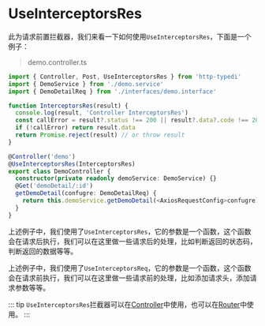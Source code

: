 # UseInterceptorsRes

此为请求前置拦截器，我们来看一下如何使用`UseInterceptorsRes`，下面是一个例子：

> demo.controller.ts

```typescript
import { Controller, Post, UseInterceptorsRes } from 'http-typedi'
import { DemoService } from './demo.service'
import { DemoDetailReq } from './interfaces/demo.interface'

function InterceptorsRes(result) {
  console.log(result, 'Controller InterceptorsRes')
  const callError = result?.status !== 200 || result?.data?.code !== 200
  if (!callError) return result.data
  return Promise.reject(result) // or throw result
}

@Controller('demo')
@UseInterceptorsRes(InterceptorsRes)
export class DemoController {
  constructor(private readonly demoService: DemoService) {}
  @Get('demoDetail/:id')
  getDemoDetail(confugre: DemoDetailReq) {
    return this.demoService.getDemoDetail(<AxiosRequestConfig>confugre)
  }
}
```

上述例子中，我们使用了`UseInterceptorsRes`，它的参数是一个函数，这个函数会在请求后执行，我们可以在这里做一些请求后的处理，比如判断返回的状态码，判断返回的数据等等。

上述例子中，我们使用了`UseInterceptorsReq`，它的参数是一个函数，这个函数会在请求前执行，我们可以在这里做一些请求前的处理，比如添加请求头，添加请求参数等等。

::: tip
`UseInterceptorsRes`拦截器可以在[Controller](../controller/)中使用，也可以在[Router](../controller/router.md)中使用。
:::